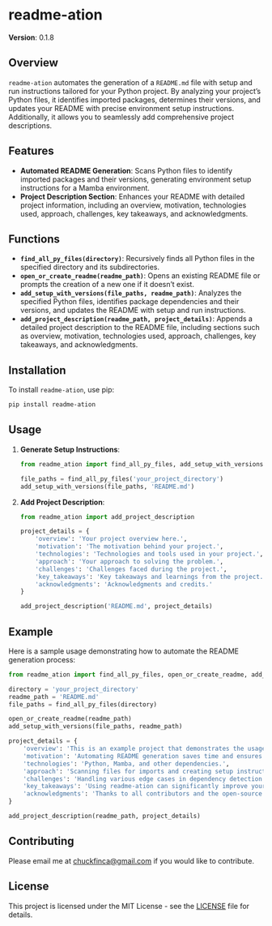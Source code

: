 
# readme-ation

**Version**: 0.1.8

## Overview
`readme-ation` automates the generation of a `README.md` file with setup and run instructions tailored for your Python project. By analyzing your project’s Python files, it identifies imported packages, determines their versions, and updates your README with precise environment setup instructions. Additionally, it allows you to seamlessly add comprehensive project descriptions.

## Features
- **Automated README Generation**: Scans Python files to identify imported packages and their versions, generating environment setup instructions for a Mamba environment.
- **Project Description Section**: Enhances your README with detailed project information, including an overview, motivation, technologies used, approach, challenges, key takeaways, and acknowledgments.

## Functions
- **`find_all_py_files(directory)`**: Recursively finds all Python files in the specified directory and its subdirectories.
- **`open_or_create_readme(readme_path)`**: Opens an existing README file or prompts the creation of a new one if it doesn’t exist.
- **`add_setup_with_versions(file_paths, readme_path)`**: Analyzes the specified Python files, identifies package dependencies and their versions, and updates the README with setup and run instructions.
- **`add_project_description(readme_path, project_details)`**: Appends a detailed project description to the README file, including sections such as overview, motivation, technologies used, approach, challenges, key takeaways, and acknowledgments.

## Installation
To install `readme-ation`, use pip:
```bash
pip install readme-ation
```

## Usage
1. **Generate Setup Instructions**:
    ```python
    from readme_ation import find_all_py_files, add_setup_with_versions

    file_paths = find_all_py_files('your_project_directory')
    add_setup_with_versions(file_paths, 'README.md')
    ```

2. **Add Project Description**:
    ```python
    from readme_ation import add_project_description

    project_details = {
        'overview': 'Your project overview here.',
        'motivation': 'The motivation behind your project.',
        'technologies': 'Technologies and tools used in your project.',
        'approach': 'Your approach to solving the problem.',
        'challenges': 'Challenges faced during the project.',
        'key_takeaways': 'Key takeaways and learnings from the project.',
        'acknowledgments': 'Acknowledgments and credits.'
    }

    add_project_description('README.md', project_details)
    ```

## Example
Here is a sample usage demonstrating how to automate the README generation process:

```python
from readme_ation import find_all_py_files, open_or_create_readme, add_setup_with_versions, add_project_description

directory = 'your_project_directory'
readme_path = 'README.md'
file_paths = find_all_py_files(directory)

open_or_create_readme(readme_path)
add_setup_with_versions(file_paths, readme_path)

project_details = {
    'overview': 'This is an example project that demonstrates the usage of readme-ation.',
    'motivation': 'Automating README generation saves time and ensures consistency.',
    'technologies': 'Python, Mamba, and other dependencies.',
    'approach': 'Scanning files for imports and creating setup instructions automatically.',
    'challenges': 'Handling various edge cases in dependency detection.',
    'key_takeaways': 'Using readme-ation can significantly improve your project documentation workflow.',
    'acknowledgments': 'Thanks to all contributors and the open-source community.'
}

add_project_description(readme_path, project_details)
```

## Contributing
Please email me at chuckfinca@gmail.com if you would like to contribute.

## License
This project is licensed under the MIT License - see the [LICENSE](https://github.com/chuckfinca/readme-ation/blob/main/LICENSE.txt) file for details.
